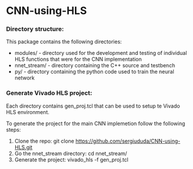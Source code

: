 # CNN-using-HLS

### Directory structure: ###
  This package contains the following directories:
   *   modules/ - directory used for the development and testing of individual HLS functions that were for the CNN implementation
   *   nnet_stream/   - directory containing the C++ source and testbench
   *   py/        - directory containing the python code used to train the neural network

### Generate Vivado HLS project: ###

Each directory contains gen_proj.tcl that can be used to setup te Vivado HLS environment. 

To generate the project for the main CNN implemetion follow the following steps:
1) Clone the repo: git clone https://github.com/sergiududa/CNN-using-HLS.git
2) Go the nnet_stream directory: cd nnet_stream/
3) Generate the project: vivado_hls -f gen_proj.tcl
